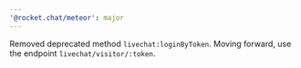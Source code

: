 ```yaml
---
'@rocket.chat/meteor': major
---
```


Removed deprecated method `livechat:loginByToken`. Moving forward, use the endpoint `livechat/visitor/:token`.
